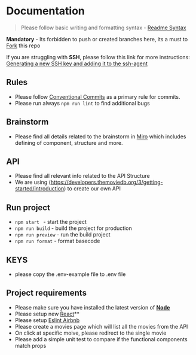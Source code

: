 # Documentation

> Please follow basic writing and formatting syntax - [Readme Syntax](https://docs.github.com/en/get-started/writing-on-github/getting-started-with-writing-and-formatting-on-github/basic-writing-and-formatting-syntax)

**Mandatory** - Its forbidden to push or created branches here, its a must to [Fork](https://docs.github.com/en/get-started/quickstart/fork-a-repo) this repo


If you are struggling with **SSH**, please follow this link for more instructions: [Generating a new SSH key and adding it to the ssh-agent](https://docs.github.com/en/authentication/connecting-to-github-with-ssh/generating-a-new-ssh-key-and-adding-it-to-the-ssh-agent)

## Rules

-   Please follow [Conventional Commits](https://www.conventionalcommits.org/en/v1.0.0/) as a primary rule for commits.
-   Please run always `npm run lint` to find additional bugs

## Brainstorm

-   Please find all details related to the brainstorm in [Miro](https://miro.com/) which includes defining of component, structure and more.


## API

-   Please find all relevant info related to the API Structure
-   We are using (https://developers.themoviedb.org/3/getting-started/introduction) to create our own API


## Run project

-   `npm start ` - start the project
-   `npm run build` - build the project for production
-   `npm run preview` - run the build project
-   `npm run format` - format basecode


## KEYS

-   please copy the .env-example file to .env file

## Project requirements
-   Please make sure you have installed the latest version of **[Node](https://nodejs.org/en/)**
-   Please setup new [React](https://reactjs.org/)**
-   Please setup [Eslint Airbnb](https://github.com/airbnb/javascript/tree/master/packages/eslint-config-airbnb)
-   Please create a movies page which will list all the movies from the API
-   On click at specific moive, please redirect to the single movie
-   Please add a simple unit test to compare if the functional components match props
